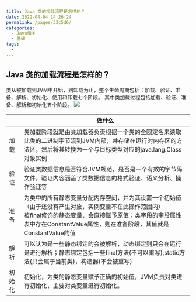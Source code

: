 ```yaml
---
title: Java 类的加载流程是怎样的？
date: 2022-04-04 14:26:24
permalink: /pages/33c5d6/
categories:
  - Java相关
  - 基础
tags:
  - 
---
```

## Java 类的加载流程是怎样的？
类从被加载到JVM中开始，到卸载为止，整个生命周期包括：加载、验证、准备、解析、初始化、使用和卸载七个阶段。
其中类加载过程包括加载、验证、准备、解析和初始化五个阶段。
![](https://tva1.sinaimg.cn/large/e6c9d24ely1h0q15ynz1jj20ot0980sz.jpg)

|  | 做什么 |
| --- | --- | 
| 加载 | 类加载阶段就是由类加载器负责根据一个类的全限定名来读取此类的二进制字节流到JVM内部，并存储在运行时内存区的方法区，然后将其转换为一个与目标类型对应的java.lang.Class对象实例 | 
| 验证 | 验证类数据信息是否符合JVM规范，是否是一个有效的字节码文件，验证内容涵盖了类数据信息的格式验证、语义分析、操作验证等 | 
| 准备 | 为类中的所有静态变量分配内存空间，并为其设置一个初始值（由于还没有产生对象，实例变量不在此操作范围内）<br> 被final修饰的静态变量，会直接赋予原值；类字段的字段属性表中存在ConstantValue属性，则在准备阶段，其值就是ConstantValue的值 | 
| 解析 | 可以认为是一些静态绑定的会被解析，动态绑定则只会在运行是进行解析；静态绑定包括一些final方法(不可以重写),static方法(只会属于当前类)，构造器(不会被重写) | 
| 初始化 | 初始化，为类的静态变量赋予正确的初始值，JVM负责对类进行初始化，主要对类变量进行初始化。 | 